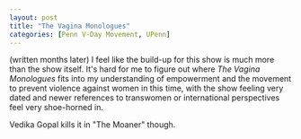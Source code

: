 ```yaml
---
layout: post
title: "The Vagina Monologues"
categories: [Penn V-Day Movement, UPenn]
---
```

(written months later)
I feel like the build-up for this show is much more than the show itself. It's hard for me to figure out where *The Vagina Monologues* fits into my understanding of empowerment and the movement to prevent violence against women in this time, with the show feeling very dated and newer references to transwomen or international perspectives feel very shoe-horned in.

Vedika Gopal kills it in "The Moaner" though.
